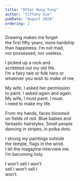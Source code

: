 ```yaml
---
title: "After Hung Tung"
author: "Tiffany Xie"
pubDate: "August 2024"
ordering: 2
---
```


Drawing makes me forget\
the first fifty years, more hardship\
than happiness. I’m not mad,\
nor possessed, nor useless.

I picked up a rock and\
scribbled out my old life.\
I’m a fairy tale or folk hero or\
whatever you wish to make of me.

My wife, I asked her permission\
to paint. I asked again and again.\
My wife, I must paint. I must.\
I need to make my life.

From my hands, faces bloomed\
on fields of red. Blue babies and\
fantastic hairstyles. Small people\
dancing in stripes, in polka dots.

I strung my paintings outside\
the temple, flags in the wind.\
I let the magazine interview me.\
I’m becoming holy.

I won’t sell I won’t\
sell I won’t sell I\
won’t.
